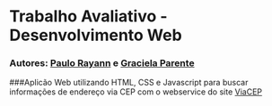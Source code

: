 # Trabalho Avaliativo - Desenvolvimento Web
### Autores: [Paulo Rayann](http://linkedin.com/in/paulorayann) e [Graciela Parente](https://www.linkedin.com/in/graciela-parente/)
###Aplicão Web utilizando HTML, CSS e Javascript para buscar informações de endereço via CEP com o webservice do site [ViaCEP](http://www.viacep.com.br)
